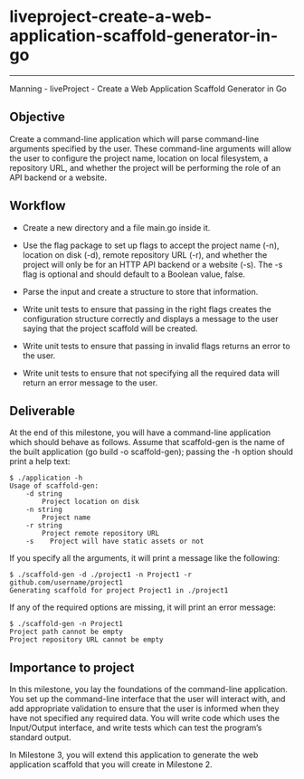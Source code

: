 # liveproject-create-a-web-application-scaffold-generator-in-go
---


Manning - liveProject - Create a Web Application Scaffold Generator in Go


## Objective

Create a command-line application which will parse command-line arguments specified by the user. These command-line arguments will allow the user to configure the project name, location on local filesystem, a repository URL, and whether the project will be performing the role of an API backend or a website.

## Workflow

- Create a new directory and a file main.go inside it.

- Use the flag package to set up flags to accept the project name (-n), location on disk (-d), remote repository URL (-r), and whether the project will only be for an HTTP API backend or a website (-s). The -s flag is optional and should default to a Boolean value, false.

- Parse the input and create a structure to store that information.

- Write unit tests to ensure that passing in the right flags creates the configuration structure correctly and displays a message to the user saying that the project scaffold will be created.

- Write unit tests to ensure that passing in invalid flags returns an error to the user.

- Write unit tests to ensure that not specifying all the required data will return an error message to the user.

## Deliverable

At the end of this milestone, you will have a command-line application which should behave as follows. Assume that scaffold-gen is the name of the built application (go build -o scaffold-gen); passing the -h option should print a help text:

    $ ./application -h
    Usage of scaffold-gen:
        -d string
            Project location on disk
        -n string
            Project name
        -r string
            Project remote repository URL
        -s    Project will have static assets or not

If you specify all the arguments, it will print a message like the following:

    $ ./scaffold-gen -d ./project1 -n Project1 -r github.com/username/project1
    Generating scaffold for project Project1 in ./project1

If any of the required options are missing, it will print an error message:

    $ ./scaffold-gen -n Project1         
    Project path cannot be empty
    Project repository URL cannot be empty

## Importance to project

In this milestone, you lay the foundations of the command-line application. You set up the command-line interface that the user will interact with, and add appropriate validation to ensure that the user is informed when they have not specified any required data. You will write code which uses the Input/Output interface, and write tests which can test the program’s standard output.

In Milestone 3, you will extend this application to generate the web application scaffold that you will create in Milestone 2.

